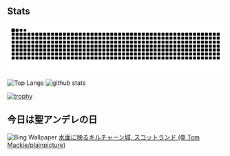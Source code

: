 ## Stats
<picture>
  <source media="(prefers-color-scheme: dark)" srcset="https://raw.githubusercontent.com/ba230t/ba230t/output/github-contribution-grid-snake-dark.svg">
  <source media="(prefers-color-scheme: light)" srcset="https://raw.githubusercontent.com/ba230t/ba230t/output/github-contribution-grid-snake.svg">
  <img alt="github contribution grid snake animation" src="https://raw.githubusercontent.com/ba230t/ba230t/output/github-contribution-grid-snake.svg">
</picture>

<p align="left">
  <img alt="Top Langs" height="150px" src="https://github-readme-stats.vercel.app/api/top-langs/?username=ba230t&layout=compact&theme=transparent" />
  <img alt="github stats" height="150px" src="https://github-readme-stats.vercel.app/api?username=ba230t&theme=transparent" />
</p>

[![trophy](https://github-profile-trophy.vercel.app/?username=ba230t&theme=transparent&column=7)](https://github.com/ryo-ma/github-profile-trophy)


<!-- Bing Wallpaper Start -->
## 今日は聖アンデレの日
![Bing Wallpaper](https://www.bing.com/th?id=OHR.KilchurnAutumn_JA-JP5172394807_1920x1080.jpg&rf=LaDigue_1920x1080.jpg&pid=hp)
[水面に映るキルチャーン城, スコットランド (© Tom Mackie/plainpicture)](https://www.bing.com/search?q=%E3%82%AD%E3%83%AB%E3%83%81%E3%83%A3%E3%83%BC%E3%83%B3%E5%9F%8E&form=hpcapt&filters=HpDate%3a%2220241129_1500%22)
<!-- Bing Wallpaper End -->
